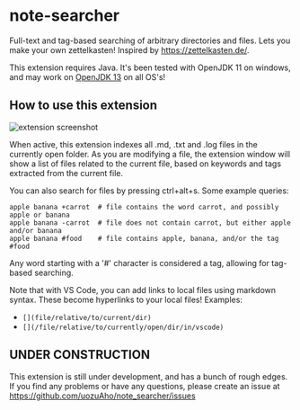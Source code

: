 # note-searcher

Full-text and tag-based searching of arbitrary directories and files.
Lets you make your own zettelkasten! Inspired by https://zettelkasten.de/.

This extension requires Java. It's been tested with OpenJDK 11 on windows, and
may work on [OpenJDK 13](https://jdk.java.net/13/) on all OS's!


## How to use this extension

![extension screenshot](https://github.com/uozuAho/note_searcher/blob/master/vscode/img/ext_screenshot.png)

When active, this extension indexes all .md, .txt and .log files in the
currently open folder. As you are modifying a file, the extension window will
show a list of files related to the current file, based on keywords and tags
extracted from the current file.

You can also search for files by pressing ctrl+alt+s. Some example queries:

```
apple banana +carrot  # file contains the word carrot, and possibly apple or banana
apple banana -carrot  # file does not contain carrot, but either apple and/or banana
apple banana #food    # file contains apple, banana, and/or the tag #food
```

Any word starting with a '#' character is considered a tag, allowing for
tag-based searching.

Note that with VS Code, you can add links to local files using markdown
syntax. These become hyperlinks to your local files! Examples:

- `[](file/relative/to/current/dir)`
- `[](/file/relative/to/currently/open/dir/in/vscode)`


## UNDER CONSTRUCTION

This extension is still under development, and has a bunch of rough edges.
If you find any problems or have any questions, please create an issue at
https://github.com/uozuAho/note_searcher/issues
